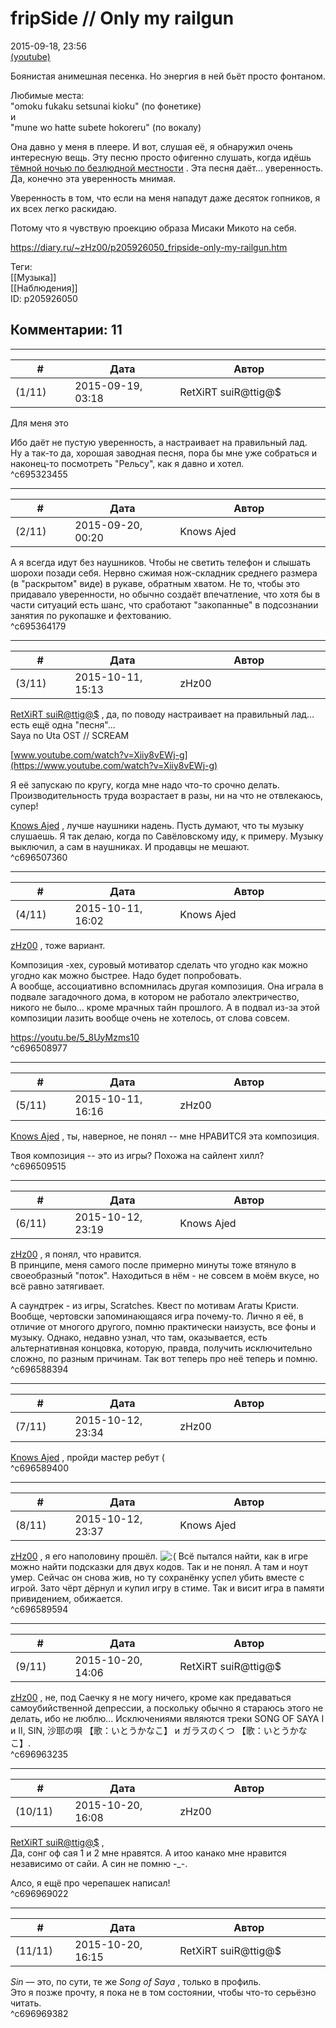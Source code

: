 fripSide // Only my railgun
===========================

  
2015-09-18, 23:56  
  [(youtube)](https://www.youtube.com/watch?v=VZQJQT1Tw9w)    
   
 Боянистая анимешная песенка. Но энергия в ней бьёт просто фонтаном.   
   
 Любимые места:   
 "omoku fukaku setsunai kioku" (по фонетике)   
 и   
 "mune wo hatte subete hokoreru" (по вокалу)   
   
 Она давно у меня в плеере. И вот, слушая её, я обнаружил очень интересную вещь. Эту песню просто офигенно слушать, когда идёшь  [тёмной ночью по безлюдной местности](https://kirpichi.d3.ru/moio-a-so-mnoi-v-2006-godu-takaia-istoriia-proizoshla-836505/)  . Эта песня даёт... уверенность. Да, конечно эта уверенность мнимая.   
   
 Уверенность в том, что если на меня нападут даже десяток гопников, я их всех легко раскидаю.   
   
 Потому что я чувствую проекцию образа Мисаки Микото на себя.   
  
<https://diary.ru/~zHz00/p205926050_fripside-only-my-railgun.htm>  
  
Теги:  
[[Музыка]]  
[[Наблюдения]]  
ID: p205926050  


Комментарии: 11
---------------

  


---



|         #         |              Дата              |                     Автор                     |           ID           |
| --- | --- | --- | --- |
| (1/11) | 2015-09-19, 03:18 | RetXiRT suiR@ttig@$ | c695323455 |

  
  Для меня это   
     
 Ибо даёт не пустую уверенность, а настраивает на правильный лад.   
 Ну а так-то да, хорошая заводная песня, пора бы мне уже собраться и наконец-то посмотреть "Рельсу", как я давно и хотел.    
 ^c695323455

---



|         #         |              Дата              |                     Автор                     |           ID           |
| --- | --- | --- | --- |
| (2/11) | 2015-09-20, 00:20 | Knows Ajed | c695364179 |

  
 А я всегда идут без наушников. Чтобы не светить телефон и слышать шорохи позади себя. Нервно сжимая нож-складник среднего размера (в "раскрытом" виде) в рукаве, обратным хватом. Не то, чтобы это придавало уверенности, но обычно создаёт впечатление, что хотя бы в части ситуаций есть шанс, что сработают "закопанные" в подсознании занятия по рукопашке и фехтованию.   
 ^c695364179

---



|         #         |              Дата              |                     Автор                     |           ID           |
| --- | --- | --- | --- |
| (3/11) | 2015-10-11, 15:13 | zHz00 | c696507360 |

  
  [RetXiRT suiR@ttig@$](http://Hellspawn.diary.ru "Angrymar")  , да, по поводу настраивает на правильный лад... есть ещё одна "песня"...   
 Saya no Uta OST // SCREAM   
   
  [www.youtube.com/watch?v=Xiiy8vEWj-g](https://www.youtube.com/watch?v=Xiiy8vEWj-g)    
   
 Я её запускаю по кругу, когда мне надо что-то срочно делать. Производительность труда возрастает в разы, ни на что не отвлекаюсь, супер!   
   
  [Knows Ajed](http://Who-Knows-Ajed.diary.ru "Who Knows Ajed?")  , лучше наушники надень. Пусть думают, что ты музыку слушаешь. Я так делаю, когда по Савёловскому иду, к примеру. Музыку выключил, а сам в наушниках. И продавцы не мешают.   
 ^c696507360

---



|         #         |              Дата              |                     Автор                     |           ID           |
| --- | --- | --- | --- |
| (4/11) | 2015-10-11, 16:02 | Knows Ajed | c696508977 |

  
  [zHz00](https://zHz00.diary.ru "Untitled")  , тоже вариант.   
   
 Композиция -хех, суровый мотиватор сделать что угодно как можно угодно как можно быстрее. Надо будет попробовать.   
 А вообще, ассоциативно вспомнилась другая композиция. Она играла в подвале загадочного дома, в котором не работало электричество, никого не было... кроме мрачных тайн прошлого. А в подвал из-за этой композиции лазить вообще очень не хотелось, от слова совсем.   
   
 <https://youtu.be/5_8UyMzms10>   
 ^c696508977

---



|         #         |              Дата              |                     Автор                     |           ID           |
| --- | --- | --- | --- |
| (5/11) | 2015-10-11, 16:16 | zHz00 | c696509515 |

  
  [Knows Ajed](http://Who-Knows-Ajed.diary.ru "Who Knows Ajed?")  , ты, наверное, не понял -- мне НРАВИТСЯ эта композиция.   
   
 Твоя композиция -- это из игры? Похожа на сайлент хилл?   
 ^c696509515

---



|         #         |              Дата              |                     Автор                     |           ID           |
| --- | --- | --- | --- |
| (6/11) | 2015-10-12, 23:19 | Knows Ajed | c696588394 |

  
  [zHz00](https://zHz00.diary.ru "Untitled")  , я понял, что нравится.   
 В принципе, меня самого после примерно минуты тоже втянуло в своеобразный "поток". Находиться в нём - не совсем в моём вкусе, но всё равно затягивает.   
   
 А саундтрек - из игры, Scratches. Квест по мотивам Агаты Кристи. Вообще, чертовски запоминающаяся игра почему-то. Лично я её, в отличие от многого другого, помню практически наизусть, все фоны и музыку. Однако, недавно узнал, что там, оказывается, есть альтернативная концовка, которую, правда, получить исключительно сложно, по разным причинам. Так вот теперь про неё теперь и помню.   
 ^c696588394

---



|         #         |              Дата              |                     Автор                     |           ID           |
| --- | --- | --- | --- |
| (7/11) | 2015-10-12, 23:34 | zHz00 | c696589400 |

  
  [Knows Ajed](http://Who-Knows-Ajed.diary.ru "Who Knows Ajed?")  , пройди мастер ребут (   
 ^c696589400

---



|         #         |              Дата              |                     Автор                     |           ID           |
| --- | --- | --- | --- |
| (8/11) | 2015-10-12, 23:37 | Knows Ajed | c696589594 |

  
  [zHz00](https://zHz00.diary.ru "Untitled")  , я его наполовину прошёл. ![:(](http://static.diary.ru/picture/1146.gif) Всё пытался найти, как в игре можно найти подсказки для двух кодов. Так и не понял. А там и ноут умер. Сейчас он снова жив, но ту сохранёнку успел убить вместе с игрой. Зато чёрт дёрнул и купил игру в стиме. Так и висит игра в памяти привидением, обижается.   
 ^c696589594

---



|         #         |              Дата              |                     Автор                     |           ID           |
| --- | --- | --- | --- |
| (9/11) | 2015-10-20, 14:06 | RetXiRT suiR@ttig@$ | c696963235 |

  
   [zHz00](https://zHz00.diary.ru "Untitled")  , не, под Саечку я не могу ничего, кроме как предаваться самоубийственной депрессии, а поскольку обычно я стараюсь этого не делать, ибо не люблю… Исключениями являются треки SONG OF SAYA I и II, SIN, 沙耶の唄 【歌：いとうかなこ】 и ガラスのくつ 【歌：いとうかなこ】.    
 ^c696963235

---



|         #         |              Дата              |                     Автор                     |           ID           |
| --- | --- | --- | --- |
| (10/11) | 2015-10-20, 16:08 | zHz00 | c696969022 |

  
  [RetXiRT suiR@ttig@$](http://Hellspawn.diary.ru "Angrymar")  ,   
 Да, сонг оф сая 1 и 2 мне нравятся. А итоо канако мне нравится независимо от сайи. А син не помню -\_-.   
   
 Алсо, я ещё про черепашек написал!   
 ^c696969022

---



|         #         |              Дата              |                     Автор                     |           ID           |
| --- | --- | --- | --- |
| (11/11) | 2015-10-20, 16:15 | RetXiRT suiR@ttig@$ | c696969382 |

  
   *Sin*  — это, по сути, те же  *Song of Saya*  , только в профиль.   
 Это я позже прочту, я пока не в том состоянии, чтобы что-то серьёзно читать.    
 ^c696969382